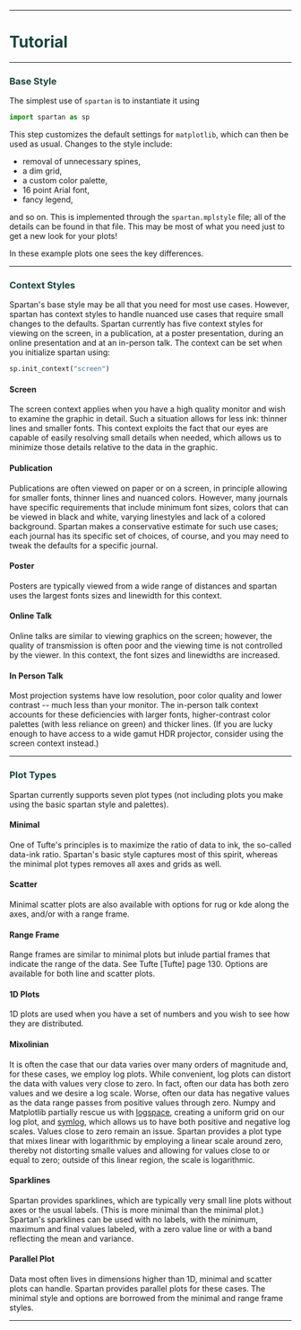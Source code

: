 ____
# <span style="color:#18453b">Tutorial</span>
____


### <span style="color:#18453b">Base Style</span>


The simplest use of `spartan` is to instantiate it using

```python
import spartan as sp
```

This step customizes the default settings for `matplotlib`, which can then be used as usual. Changes to the style include:

* removal of unnecessary spines,
* a dim grid,
* a custom color palette,
* 16 point Arial font,
* fancy legend,

and so on. This is implemented through the `spartan.mplstyle` file; all of the details can be found in that file. This may be most of what you need just to get a new look for your plots! 

In these example plots one sees the key differences. 

____

### <span style="color:#18453b">Context Styles</span>

Spartan's base style may be all that you need for most use cases. However, spartan has context styles to handle nuanced use cases that require small changes to the defaults. Spartan currently has five context styles for viewing on the screen, in a publication, at a poster presentation, during an online presentation and at an in-person talk. The context can be set when you initialize spartan using:
```python
sp.init_context("screen")
```


#### Screen

The screen context applies when you have a high quality monitor and wish to examine the graphic in detail. Such a situation allows for less ink: thinner lines and smaller fonts. This context exploits the fact that our eyes are capable of easily resolving small details when needed, which allows us to minimize those details relative to the data in the graphic.

#### Publication

Publications are often viewed on paper or on a screen, in principle allowing for smaller fonts, thinner lines and nuanced colors. However, many journals have specific requirements that include minimum font sizes, colors that can be viewed in black and white, varying linestyles and lack of a colored background. Spartan makes a conservative estimate for such use cases; each journal has its specific set of choices, of course, and you may need to tweak the defaults for a specific journal. 


#### Poster

Posters are typically viewed from a wide range of distances and spartan uses the largest fonts sizes and linewidth for this context. 


#### Online Talk

Online talks are similar to viewing graphics on the screen; however, the quality of transmission is often poor and the viewing time is not controlled by the viewer. In this context, the font sizes and linewidths are increased.

#### In Person Talk

Most projection systems have low resolution, poor color quality and lower contrast -- much less than your monitor. The in-person talk context accounts for these deficiencies with larger fonts, higher-contrast color palettes (with less reliance on green) and thicker lines. (If you are lucky enough to have access to a wide gamut HDR projector, consider using the screen context instead.)


____
### <span style="color:#18453b">Plot Types</span>

Spartan currently supports seven plot types (not including plots you make using the basic spartan style and palettes). 

#### Minimal

One of Tufte's principles is to maximize the ratio of data to ink, the so-called data-ink ratio. Spartan's basic style captures most of this spirit, whereas the minimal plot types removes all axes and grids as well.


#### Scatter

Minimal scatter plots are also available with options for rug or kde along the axes, and/or with a range frame.

#### Range Frame

Range frames are similar to minimal plots but inlude partial frames that indicate the range of the data. See Tufte [Tufte] page 130. Options are available for both line and scatter plots.


#### 1D Plots

1D plots are used when you have a set of numbers and you wish to see how they are distributed.


#### Mixolinian

It is often the case that our data varies over many orders of magnitude and, for these cases, we employ log plots. While convenient, log plots can distort the data with values very close to zero. In fact, often our data has both zero values and we desire a log scale. Worse, often our data has negative values as the data range passes from positive values through zero. Numpy and Matplotlib partially rescue us with [logspace](https://numpy.org/doc/stable/reference/generated/numpy.logspace.html), creating a uniform grid on our log plot, and [symlog](https://matplotlib.org/3.1.0/gallery/scales/symlog_demo.html), which allows us to have both positive and negative log scales. Values close to zero remain an issue. Spartan provides a plot type that mixes linear with logarithmic by employing a linear scale around zero, thereby not distorting smalle values and allowing for values close to or equal to zero; outside of this linear region, the scale is logarithmic. 


#### Sparklines

Spartan provides sparklines, which are typically very small line plots without axes or the usual labels. (This is more minimal than the minimal plot.) Spartan's sparklines can be used with no labels, with the minimum, maximum and final values labeled, with a zero value line or with a band reflecting the mean and variance.


#### Parallel Plot

Data most often lives in dimensions higher than 1D, minimal and scatter plots can handle. Spartan provides parallel plots for these cases. The minimal style and options are borrowed from the minimal and range frame styles.

___


